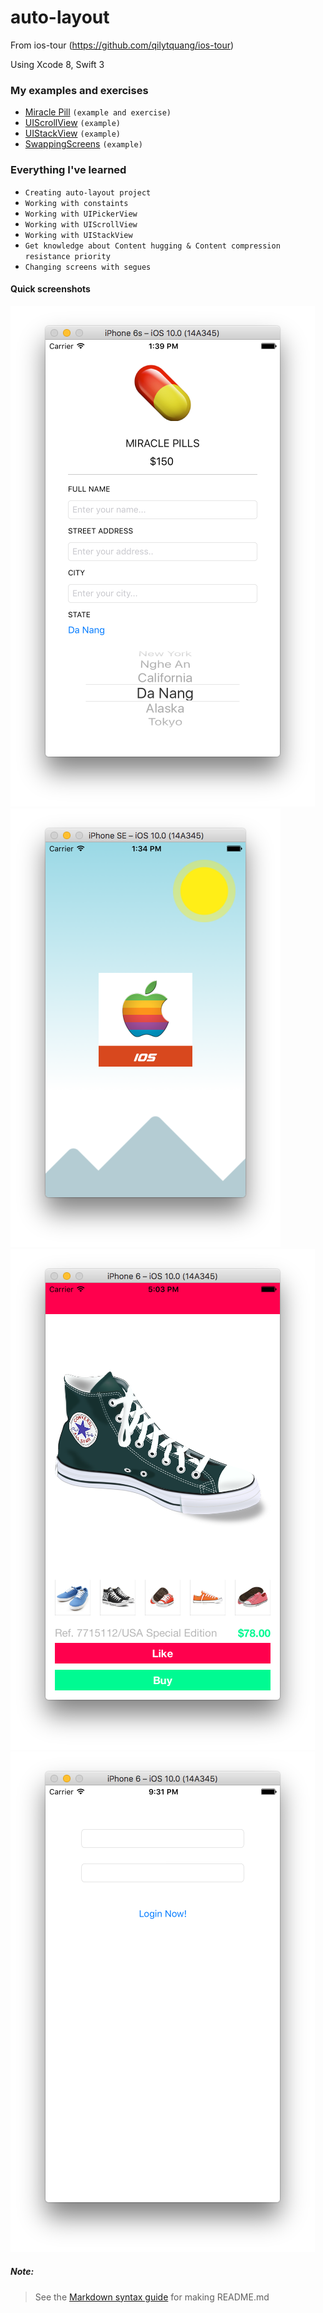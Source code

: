 # auto-layout
From ios-tour (https://github.com/qilytquang/ios-tour)

Using Xcode 8, Swift 3

### My examples and exercises
* [Miracle Pill](https://github.com/qilytquang/miracle-pill) `(example and exercise)`
* [UIScrollView](https://github.com/qilytquang/ui-scroll-view) `(example)`
* [UIStackView](https://github.com/qilytquang/ui-stack-view) `(example)`
* [SwappingScreens](https://github.com/qilytquang/swapping-screens) `(example)`

### Everything I've learned
* `Creating auto-layout project`
* `Working with constaints`
* `Working with UIPickerView`
* `Working with UIScrollView`
* `Working with UIStackView`
* `Get knowledge about Content hugging & Content compression resistance priority`
* `Changing screens with segues`

#### Quick screenshots
[id1]: /screenshots/miracle-pill.png "Quick screenshot of MiraclePill"
[id2]: /screenshots/ui-scroll-view.png "Quick screenshot of UIScrollView"
[id3]: /screenshots/ui-stack-view.png "Quick screenshot of UIStackView"
[id4]: /screenshots/swapping-screens.png "Quick screenshot of SwappingScreens"

![MiraclePill Screenshot][id1]
![UIScrollView Screenshot][id2]
![UIStackView Screenshot][id3]
![SwappingScreens Screenshot][id4]

##### Note:
> See the [Markdown syntax guide](https://confluence.atlassian.com/bitbucketserver/markdown-syntax-guide-776639995.html)
> for making README.md
